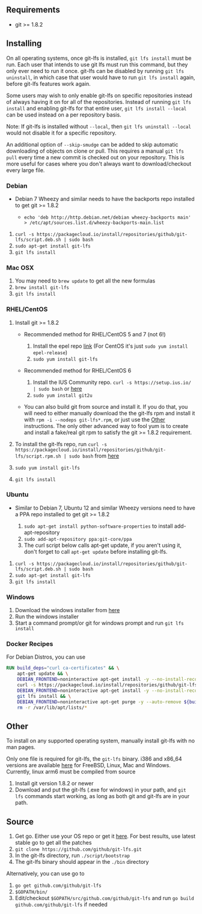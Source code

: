 ## Requirements ##

- git >= 1.8.2

## Installing ##

On all operating systems, once git-lfs is installed, `git lfs install` must be run. Each user that intends to use git lfs must run this command, but they only ever need to run it once. git-lfs can be disabled by running `git lfs uninstall`, in which case that user would have to run `git lfs install` again, before git-lfs features work again.

Some users may wish to only enable git-lfs on specific repositories instead of always having it on for all of the repositories. Instead of running `git lfs install` and enabling git-lfs for that entire user, `git lfs install --local` can be used instead on a per repository basis. 

Note: If git-lfs is installed without `--local`, then `git lfs uninstall --local` would not disable it for a specific repository.

An additional option of `--skip-smudge` can be added to skip automatic downloading of objects on clone or pull. This requires a manual `git lfs pull` every time a new commit is checked out on your repository. This is more useful for cases where you don't always want to download/checkout every large file.

### Debian ###

- Debian 7 Wheezy and similar needs to have the backports repo installed to get git >= 1.8.2

    - `echo 'deb http://http.debian.net/debian wheezy-backports main' > /etc/apt/sources.list.d/wheezy-backports-main.list`

1. `curl -s https://packagecloud.io/install/repositories/github/git-lfs/script.deb.sh | sudo bash`
2. `sudo apt-get install git-lfs`
3. `git lfs install`

### Mac OSX ###

1. You may need to `brew update` to get all the new formulas
2. `brew install git-lfs`
3. `git lfs install`

### RHEL/CentOS ###

1. Install git >= 1.8.2

    - Recommended method for RHEL/CentOS 5 and 7 (not 6!)

        1. Install the epel repo [link](https://fedoraproject.org/wiki/EPEL#How_can_I_use_these_extra_packages.3F) (For CentOS it's just `sudo yum install epel-release`)
        2. `sudo yum install git-lfs`

    - Recommended method for RHEL/CentOS 6

        1. Install the IUS Community repo. `curl -s https://setup.ius.io/ | sudo bash` or [here](https://ius.io/GettingStarted/)
        2. `sudo yum install git2u`

    - You can also build git from source and install it. If you do that, you will need to either manually download the the git-lfs rpm and install it with `rpm -i --nodeps git-lfs*.rpm`, or just use the [Other](#Other) instructions. The only other advanced way to fool yum is to create and install a fake/real git rpm to satisfy the git >= 1.8.2 requirement. 

2. To install the git-lfs repo, run `curl -s https://packagecloud.io/install/repositories/github/git-lfs/script.rpm.sh | sudo bash` from [here](https://packagecloud.io/github/git-lfs/install)
3. `sudo yum install git-lfs`
4. `git lfs install`

### Ubuntu ###

- Similar to Debian 7, Ubuntu 12 and similar Wheezy versions need to have a PPA repo installed to get git >= 1.8.2

    1. `sudo apt-get install python-software-properties` to install add-apt-repository
    2. `sudo add-apt-repository ppa:git-core/ppa`
    3. The curl script below calls apt-get update, if you aren't using it, don't forget to call `apt-get update` before installing git-lfs.

1. `curl -s https://packagecloud.io/install/repositories/github/git-lfs/script.deb.sh | sudo bash`
2. `sudo apt-get install git-lfs`
3. `git lfs install`

### Windows ###

1. Download the windows installer from [here](https://github.com/github/git-lfs/releases)
2. Run the windows installer 
3. Start a command prompt/or git for windows prompt and run `git lfs install`

### Docker Recipes ###

For Debian Distros, you can use

```dockerfile
RUN build_deps="curl ca-certificates" && \
    apt-get update && \
    DEBIAN_FRONTEND=noninteractive apt-get install -y --no-install-recommends ${build_deps} && \
    curl -s https://packagecloud.io/install/repositories/github/git-lfs/script.deb.sh | bash && \
    DEBIAN_FRONTEND=noninteractive apt-get install -y --no-install-recommends git-lfs && \
    git lfs install && \
    DEBIAN_FRONTEND=noninteractive apt-get purge -y --auto-remove ${build_deps} && \
    rm -r /var/lib/apt/lists/*
```

## Other ##

To install on any supported operating system, manually install git-lfs with no man pages.

Only one file is required for git-lfs, the `git-lfs` binary. i386 and x86_64 versions are available [here](https://github.com/github/git-lfs/releases) for FreeBSD, Linux, Mac and Windows. Currently, linux arm6 must be compiled from source

1. Install git version 1.8.2 or newer
2. Download and put the git-lfs (.exe for windows) in your path, and `git lfs` commands start working, as long as both git and git-lfs are in your path.

## Source ##

1. Get go. Either use your OS repo or get it [here](https://golang.org/dl/). For best results, use latest stable go to get all the patches
2. `git clone https://github.com/github/git-lfs.git`
3. In the git-lfs directory, run `./script/bootstrap`
4. The git-lfs binary should appear in the `./bin` directory

Alternatively, you can use go to

1. `go get github.com/github/git-lfs`
2. `$GOPATH/bin/`
3. Edit/checkout `$GOPATH/src/github.com/github/git-lfs` and run `go build github.com/github/git-lfs` if needed